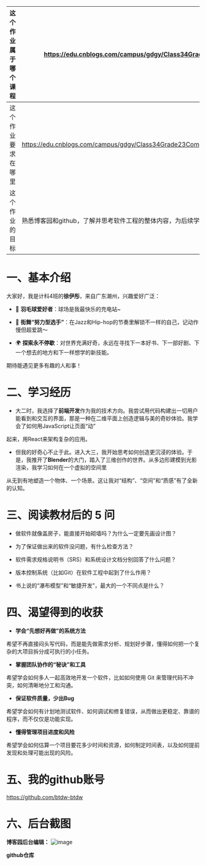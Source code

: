 | 这个作业属于哪个课程 | https://edu.cnblogs.com/campus/gdgy/Class34Grade23ComputerScience/ |
|---|---|
| 这个作业要求在哪里 | https://edu.cnblogs.com/campus/gdgy/Class34Grade23ComputerScience/homework/13478 |
| 这个作业的目标 | 熟悉博客园和github，了解并思考软件工程的整体内容，为后续学习铺垫 |

一、基本介绍
==========
大家好，我是计科4班的**徐伊彤**，来自广东潮州，兴趣爱好广泛：
- 🏸️ **羽毛球爱好者**：球场是我最快乐的充电站~

- 💃 **街舞“努力型选手”**：在Jazz和Hip-hop的节奏里解锁不一样的自己，记动作慢但超爱跳～

- 🌍 **探索永不停歇**：对世界充满好奇，永远在寻找下一本好书、下一部好剧、下一个想去的地方和下一样想学的新技能。

期待能遇见更多有趣的人和事！

二、学习经历
==========
- 大二时，我选择了**前端开发**作为我的技术方向。我尝试用代码构建出一切用户能看到和交互的界面，那是一种在二维平面上创造逻辑与美的奇妙体验。我学会了如何用JavaScript让页面“动”

起来，用React来架构复杂的应用。

- 但我的好奇心不止于此。进入大三，我开始思考如何创造更沉浸的体验。于是，我推开了**Blender**的大门，踏入了三维创作的世界。从多边形建模到光影渲染，我学习如何在一个虚拟的空间里

从无到有地塑造一个物体、一个场景。这让我对“结构”、“空间”和“质感”有了全新的认知。

三、阅读教材后的 5 问
==========
- 做软件就像盖房子，能直接开始砌墙吗？为什么一定要先画设计图？

- 为了保证做出来的软件没问题，有什么检查方法？

- 软件需求规格说明书（SRS）和系统设计文档分别回答了什么问题？

- 版本控制系统（比如Git）在软件工程中起到了什么作用？

- 书上说的“瀑布模型”和“敏捷开发”，最大的一个不同点是什么？

四、渴望得到的收获
==========
- **学会“先想好再做”的系统方法**

希望不再直接闷头写代码，而是能先做需求分析、规划好步骤，懂得如何把一个复杂的大项目拆分成可执行的小任务。

- **掌握团队协作的“秘诀”和工具**

希望学会如何多人一起高效地开发一个软件，比如如何使用 Git 来管理代码不冲突，如何清晰地分工和沟通。

- **保证软件质量，少出Bug**

希望学会如何有计划地测试软件、如何调试和修复错误，从而做出更稳定、靠谱的程序，而不仅仅是功能实现。

- **懂得管理项目进度和风险**

希望学会如何估算一个项目要花多少时间和资源，如何制定时间表，以及如何提前发现和处理可能出现的风险。

五、我的github账号
==========
https://github.com/btdw-btdw

六、后台截图
==========
**博客园后台编辑：**
![image](https://img2024.cnblogs.com/blog/3699118/202509/3699118-20250907153127860-768828663.png)


**github仓库**

